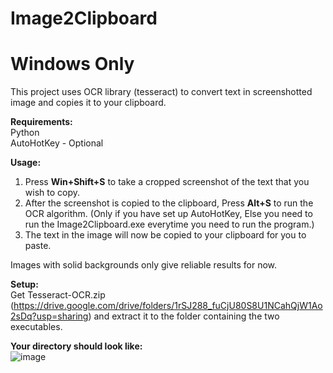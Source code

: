 # Image2Clipboard
# Windows Only #
This project uses OCR library (tesseract) to convert text in screenshotted image and copies it to your clipboard.

**Requirements:** <br>
Python <br>
AutoHotKey - Optional


**Usage:**<br>
1. Press **Win+Shift+S** to take a cropped screenshot of the text that you wish to copy.
2. After the screenshot is copied to the clipboard, Press **Alt+S** to run the OCR algorithm. (Only if you have set up AutoHotKey, Else you need to run the Image2Clipboard.exe everytime you need to run the program.)
3. The text in the image will now be copied to your clipboard for you to paste.

Images with solid backgrounds only give reliable results for now.

**Setup:**<br>
Get Tesseract-OCR.zip (https://drive.google.com/drive/folders/1rSJ288_fuCjU80S8U1NCahQjW1Ao2sDq?usp=sharing) and extract it to the folder containing the two executables.

**Your directory should look like:** <br>
![image](https://github.com/nitesh-19/Image2Clipboard/assets/64160155/22b5347c-81de-47d2-be23-f6efc43982d8)


